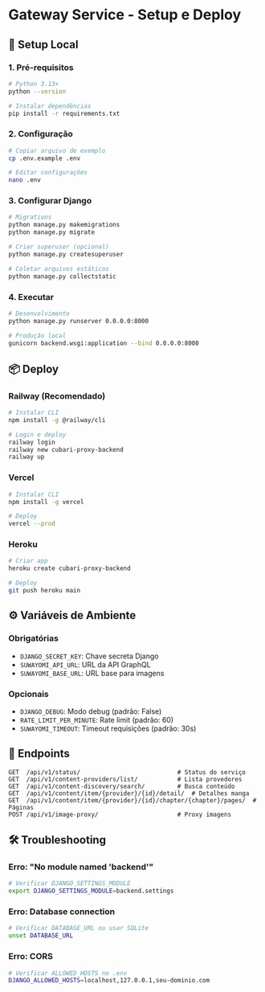 # Gateway Service - Setup e Deploy

## 🚀 Setup Local

### 1. Pré-requisitos
```bash
# Python 3.13+
python --version

# Instalar dependências
pip install -r requirements.txt
```

### 2. Configuração
```bash
# Copiar arquivo de exemplo
cp .env.example .env

# Editar configurações
nano .env
```

### 3. Configurar Django
```bash
# Migrations
python manage.py makemigrations
python manage.py migrate

# Criar superuser (opcional)
python manage.py createsuperuser

# Coletar arquivos estáticos
python manage.py collectstatic
```

### 4. Executar
```bash
# Desenvolvimento
python manage.py runserver 0.0.0.0:8000

# Produção local
gunicorn backend.wsgi:application --bind 0.0.0.0:8000
```

## 📦 Deploy

### Railway (Recomendado)
```bash
# Instalar CLI
npm install -g @railway/cli

# Login e deploy
railway login
railway new cubari-proxy-backend
railway up
```

### Vercel
```bash
# Instalar CLI
npm install -g vercel

# Deploy
vercel --prod
```

### Heroku
```bash
# Criar app
heroku create cubari-proxy-backend

# Deploy
git push heroku main
```

## ⚙️ Variáveis de Ambiente

### Obrigatórias
- `DJANGO_SECRET_KEY`: Chave secreta Django
- `SUWAYOMI_API_URL`: URL da API GraphQL
- `SUWAYOMI_BASE_URL`: URL base para imagens

### Opcionais
- `DJANGO_DEBUG`: Modo debug (padrão: False)
- `RATE_LIMIT_PER_MINUTE`: Rate limit (padrão: 60)
- `SUWAYOMI_TIMEOUT`: Timeout requisições (padrão: 30s)

## 🔗 Endpoints

```
GET  /api/v1/status/                           # Status do serviço
GET  /api/v1/content-providers/list/           # Lista provedores
GET  /api/v1/content-discovery/search/         # Busca conteúdo
GET  /api/v1/content/item/{provider}/{id}/detail/  # Detalhes manga
GET  /api/v1/content/item/{provider}/{id}/chapter/{chapter}/pages/  # Páginas
POST /api/v1/image-proxy/                      # Proxy imagens
```

## 🛠 Troubleshooting

### Erro: "No module named 'backend'"
```bash
# Verificar DJANGO_SETTINGS_MODULE
export DJANGO_SETTINGS_MODULE=backend.settings
```

### Erro: Database connection
```bash
# Verificar DATABASE_URL ou usar SQLite
unset DATABASE_URL
```

### Erro: CORS
```bash
# Verificar ALLOWED_HOSTS no .env
DJANGO_ALLOWED_HOSTS=localhost,127.0.0.1,seu-dominio.com
```
